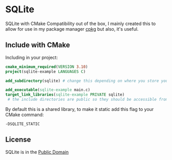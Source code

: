 # SQLite
SQLite with CMake Compatibility out of the box, I mainly created this to allow for use in my package manager [cpkg](https://github.com/bonsall2004/cpkg) but also, it's useful.

## Include with CMake
Including in your project:

```cmake
cmake_minimum_required(VERSION 3.10)
project(sqlite-example LANGUAGES C)

add_subdirectory(sqlite) # change this depending on where you store your dependencies

add_executable(sqlite-example main.c)
target_link_libraries(sqlite-example PRIVATE sqlite)
 # the include directories are public so they should be accessible from linking the library

```

By default this is a shared library, to make it static add this flag to your CMake command:
```
-DSQLITE_STATIC
```

## License

SQLite is in the [Public Domain](https://en.wikipedia.org/wiki/Public_domain) 

